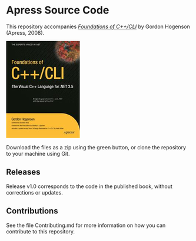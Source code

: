 # Apress Source Code

This repository accompanies [*Foundations of C++/CLI*](http://www.apress.com/9781430210238) by Gordon Hogenson (Apress, 2008).

![Cover image](9781430210238.jpg)

Download the files as a zip using the green button, or clone the repository to your machine using Git.

## Releases

Release v1.0 corresponds to the code in the published book, without corrections or updates.

## Contributions

See the file Contributing.md for more information on how you can contribute to this repository.
